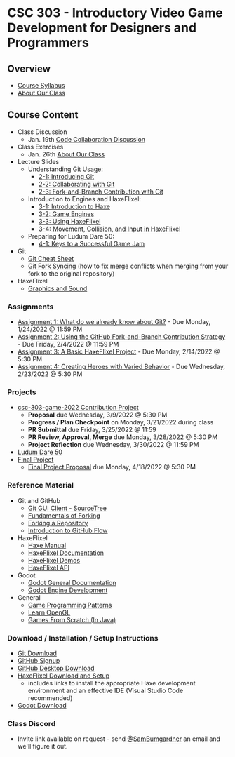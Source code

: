 # CSC 303 - Introductory Video Game Development for Designers and Programmers

## Overview
 * [Course Syllabus](syllabus.md)
 * [About Our Class](about_our_class.md)

## Course Content
 * Class Discussion
   * Jan. 19th [Code Collaboration Discussion](lectures/class_discussion/code_collaboration_strategies.md)
 * Class Exercises
   * Jan. 26th [About Our Class](lectures/exercises/e1_about_our_class.md)
 * Lecture Slides
   * Understanding Git Usage:
     * [2-1: Introducing Git](https://docs.google.com/presentation/d/1mGX1zADfTeWzc-_-zPXXvip5MkeFmzGTAX3hMSvDYXY/edit?usp=sharing)
     * [2-2: Collaborating with Git](https://docs.google.com/presentation/d/1fWNFHAkDh2oXK_qIt8i9iSiDnyxicIRgQKlp-VgyYDY/edit?usp=sharing)
     * [2-3: Fork-and-Branch Contribution with Git](https://docs.google.com/presentation/d/1kDT7THm1McMEHkb7dtivV_1u5yDohQHhODZqOeO9hsY/edit?usp=sharing)
   * Introduction to Engines and HaxeFlixel:
     * [3-1: Introduction to Haxe](https://docs.google.com/presentation/d/1vGgZyPblcR40ZwNqnSl1biyXQIarP_rFbfpXRBvdOVc/edit?usp=sharing)
     * [3-2: Game Engines](https://docs.google.com/presentation/d/1BVYgPPEwV8UTX37kkWcz8cyLa5FGoHoFkB5DDFMNu8k/edit?usp=sharing)
     * [3-3: Using HaxeFlixel](https://docs.google.com/presentation/d/1XafnvomMcqsNymR8TkAa1oEMtXFg5bs4JPQiJI9LXAU/edit?usp=sharing)
     * [3-4: Movement, Collision, and Input in HaxeFlixel](https://docs.google.com/presentation/d/12bjZwBrXex_cqsRUurj6JhhsAAf3mny7ENCq9YzIoDg/edit?usp=sharing)
   * Preparing for Ludum Dare 50:
     * [4-1: Keys to a Successful Game Jam](https://docs.google.com/presentation/d/1Sc-TCky9k-4dmZdhni7iRWtNxOpMXKyNM8z3cymtUig/edit?usp=sharing)
 * Git
   * [Git Cheat Sheet](lectures/git/git_cheat_sheet.md)
   * [Git Fork Syncing](lectures/git/git_fork_syncing.md) (how to fix merge conflicts when merging from your fork to the original repository)
 * HaxeFlixel
   * [Graphics and Sound](lectures/haxeflixel/graphics_and_sound.md)

### Assignments
 * [Assignment 1: What do we already know about Git?](assignments/a1_git_review.md) -
   Due Monday, 1/24/2022 @ 11:59 PM
 * [Assignment 2: Using the GitHub Fork-and-Branch Contribution Strategy](assignments/a2_git_fork_contribution.md) - 
   Due Friday, 2/4/2022 @ 11:59 PM
 * [Assignment 3: A Basic HaxeFlixel Project](assignments/a3_basic_flixel_project.md) - 
   Due Monday, 2/14/2022 @ 5:30 PM
 * [Assignment 4: Creating Heroes with Varied Behavior](assignments/a4_heroes.md) - 
   Due Wednesday, 2/23/2022 @ 5:30 PM

### Projects
 * [csc-303-game-2022 Contribution Project](projects/midterm.md)
   * **Proposal** due Wednesday, 3/9/2022 @ 5:30 PM
   * **Progress / Plan Checkpoint** on Monday, 3/21/2022 during class
   * **PR Submittal** due Friday, 3/25/2022 @ 11:59
   * **PR Review, Approval, Merge** due Monday, 3/28/2022 @ 5:30 PM 
   * **Project Reflection** due Wednesday, 3/30/2022 @ 11:59 PM
 * [Ludum Dare 50](projects/ludum_dare.md)
 * [Final Project](projects/final.md)
   * [Final Project Proposal](projects/final_project_proposal.md) due Monday, 4/18/2022 @ 5:30 PM

### Reference Material
 * Git and GitHub
   * [Git GUI Client - SourceTree](https://www.atlassian.com/software/sourcetree/overview/)
   * [Fundamentals of Forking](https://guides.github.com/activities/forking/)
   * [Forking a Repository](https://help.github.com/articles/fork-a-repo/)
   * [Introduction to GitHub Flow](https://guides.github.com/introduction/flow/)
 * HaxeFlixel
   * [Haxe Manual](https://haxe.org/manual/introduction.html)
   * [HaxeFlixel Documentation](http://haxeflixel.com/documentation/)
   * [HaxeFlixel Demos](http://haxeflixel.com/demos/)
   * [HaxeFlixel API](http://api.haxeflixel.com/flixel/)
 * Godot
   * [Godot General Documentation](https://docs.godotengine.org/en/stable/)
   * [Godot Engine Development](https://docs.godotengine.org/en/stable/development/cpp/index.html)
 * General
   * [Game Programming Patterns](http://gameprogrammingpatterns.com/contents.html)
   * [Learn OpenGL](https://learnopengl.com/)
   * [Games From Scratch (In Java)](http://fivedots.coe.psu.ac.th/~ad/jg/)

### Download / Installation / Setup Instructions
 * [Git Download](https://git-scm.com/book/en/v2/Getting-Started-Installing-Git)
 * [GitHub Signup](https://github.com/signup)
 * [GitHub Desktop Download](https://desktop.github.com/)
 * [HaxeFlixel Download and Setup](http://haxeflixel.com/documentation/getting-started/) 
   * includes links to install the appropriate Haxe development environment and an effective IDE (Visual Studio Code recommended)
 * [Godot Download](https://godotengine.org/download)


### Class Discord
* Invite link available on request - send [@SamBumgardner](https://github.com/SamBumgardner) an email and we'll figure it out.
